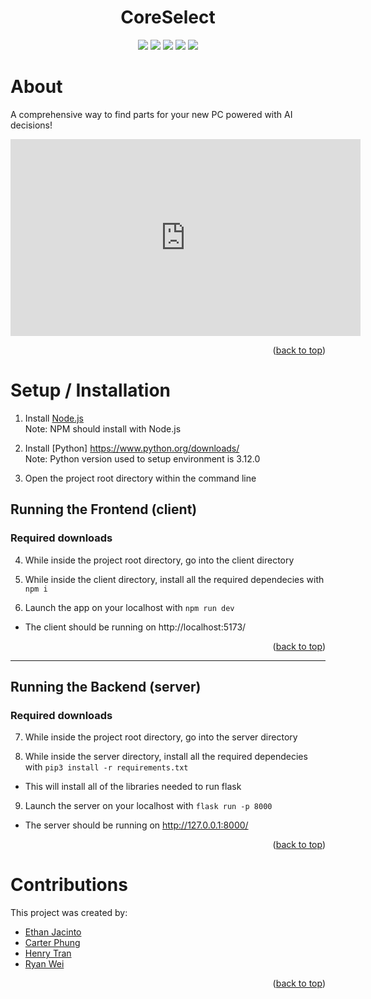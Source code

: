 <a name="readme-top"></a>

<div align="center">
  <h1 align="center">CoreSelect</h1>
  <a href="https://react.dev/"><img src="https://img.shields.io/badge/react-%2320232a.svg?style=for-the-badge&logo=react&logoColor=%2361DAFB"/></a>
  <a href="https://www.typescriptlang.org/"><img src="https://img.shields.io/badge/typescript-%23007ACC.svg?style=for-the-badge&logo=typescript&logoColor=white"/></a>
  <a href="https://nodejs.org/en"><img src="https://img.shields.io/badge/node.js-6DA55F?style=for-the-badge&logo=node.js&logoColor=white"></a>
  <a href="https://www.npmjs.com/"><img src="https://img.shields.io/badge/NPM-%23CB3837.svg?style=for-the-badge&logo=npm&logoColor=white"></a>
  <a href="https://vitejs.dev/"><img src="https://img.shields.io/badge/vite-%23646CFF.svg?style=for-the-badge&logo=vite&logoColor=white"></a>
</div>

# About

A comprehensive way to find parts for your new PC powered with AI decisions!

<div align="center">
  <iframe width="560" height="315" src="https://www.youtube.com/embed/gC1CpHqYjE4?si=dsmGs0bHluQd3kBa" title="YouTube video player" frameborder="0" allow="accelerometer; autoplay; clipboard-write; encrypted-media; gyroscope; picture-in-picture; web-share" referrerpolicy="strict-origin-when-cross-origin" allowfullscreen></iframe>
</div>

<p align="right">(<a href="#readme-top">back to top</a>)</p>

# Setup / Installation

1. Install [Node.js](https://nodejs.org/en/download) <br>
Note: NPM should install with Node.js

2. Install [Python] https://www.python.org/downloads/ <br>
Note: Python version used to setup environment is 3.12.0
3. Open the project root directory within the command line

## Running the Frontend (client)
### Required downloads

4. While inside the project root directory, go into the client directory 

5. While inside the client directory, install all the required dependecies with `npm i`

6. Launch the app on your localhost with `npm run dev`
- The client should be running on http://localhost:5173/ <br/>

<p align="right">(<a href="#readme-top">back to top</a>)</p>

<hr/>

## Running the Backend (server)
### Required downloads

7. While inside the project root directory, go into the server directory

8. While inside the server directory, install all the required dependecies with `pip3 install -r requirements.txt`
- This will install all of the libraries needed to run flask

9. Launch the server on your localhost with `flask run -p 8000`
- The server should be running on http://127.0.0.1:8000/ <br/>

<p align="right">(<a href="#readme-top">back to top</a>)</p>

# Contributions

This project was created by:
- [Ethan Jacinto](https://github.com/ekjacinto)
- [Carter Phung](https://github.com/PenguGH)
- [Henry Tran](https://github.com/Hraye)
- [Ryan Wei](https://github.com/HoverfishOTS)

<p align="right">(<a href="#readme-top">back to top</a>)</p>


